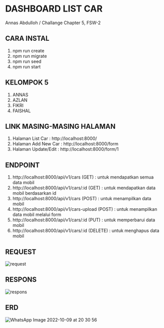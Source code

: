 # DASHBOARD LIST CAR
Annas Abdulloh / Challange Chapter 5, FSW-2

## CARA INSTAL
1. npm run create
2. npm run migrate
3. npm run seed
4. npm run start

## KELOMPOK 5
1. ANNAS
2. AZLAN
3. FIKRI
4. FAISHAL

## LINK MASING-MASING HALAMAN
1. Halaman List Car : http://localhost:8000/
2. Halaman Add New Car : http://localhost:8000/form
3. Halaman Update/Edit : http://localhost:8000/form/1

## ENDPOINT
1. http://localhost:8000/api/v1/cars (GET) : untuk mendapatkan semua data mobil
2. http://localhost:8000/api/v1/cars/:id (GET) : untuk mendapatkan data mobil berdasarkan id
3. http://localhost:8000/api/v1/cars (POST) : untuk menampilkan data mobil
4. http://localhost:8000/api/v1/cars-upload (POST) : untuk menampilkan data mobil melalui form
5. http://localhost:8000/api/v1/cars/:id (PUT) : untuk memperbarui data mobil
6. http://localhost:8000/api/v1/cars/:id (DELETE) : untuk menghapus data mobil

## REQUEST
![request](https://user-images.githubusercontent.com/108776904/194762271-286a1798-d64f-4564-ac5b-e8330cad3cee.PNG)

## RESPONS
![respons](https://user-images.githubusercontent.com/108776904/194762322-561ae684-34b4-4bdd-9684-74bb550a852e.PNG)

## ERD
![WhatsApp Image 2022-10-09 at 20 30 56](https://user-images.githubusercontent.com/108776904/194762342-5b637511-2eef-4d58-a383-42ef0416805c.jpeg)
